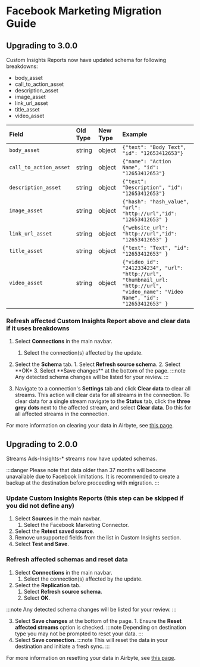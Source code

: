 # Facebook Marketing Migration Guide

## Upgrading to 3.0.0

Custom Insights Reports now have updated schema for following breakdowns:

- body_asset
- call_to_action_asset
- description_asset
- image_asset
- link_url_asset
- title_asset
- video_asset

| Field                  | Old Type | New Type | Example                                                                                                                           |
| :--------------------- | :------- | :------- | :-------------------------------------------------------------------------------------------------------------------------------- |
| `body_asset`           | string   | object   | `{"text": "Body Text", "id": "12653412653"}`                                                                                      |
| `call_to_action_asset` | string   | object   | `{"name": "Action Name", "id": "12653412653"}`                                                                                    |
| `description_asset`    | string   | object   | `{"text": "Description", "id": "12653412653"}`                                                                                    |
| `image_asset`          | string   | object   | `{"hash": "hash_value", "url": "http://url","id": "12653412653" }`                                                                |
| `link_url_asset`       | string   | object   | `{"website_url": "http://url","id": "12653412653" }`                                                                              |
| `title_asset`          | string   | object   | `{"text": "Text", "id": "12653412653" }`                                                                                          |
| `video_asset`          | string   | object   | `{"video_id": "2412334234", "url": "http://url", "thumbnail_url: "http://url", "video_name": "Video Name", "id": "12653412653" }` |

### Refresh affected Custom Insights Report above and clear data if it uses breakdowns

1. Select **Connections** in the main navbar.
   1. Select the connection(s) affected by the update.
2. Select the **Schema** tab. 1. Select **Refresh source schema**. 2. Select **OK\* 3. Select **Save changes\*\* at the bottom of the page.
   :::note
   Any detected schema changes will be listed for your review.
   :::

3. Navigate to a connection's **Settings** tab and click **Clear data** to clear all streams. This action will clear data for all streams in the connection. To clear data for a single stream navigate to the **Status** tab,  click the **three grey dots** next to the affected stream, and select **Clear data**. Do this for all affected streams in the connection.

For more information on clearing your data in Airbyte, see [this page](/operator-guides/clear).

## Upgrading to 2.0.0

Streams Ads-Insights-\* streams now have updated schemas.

:::danger
Please note that data older than 37 months will become unavailable due to Facebook limitations.
It is recommended to create a backup at the destination before proceeding with migration.
:::

### Update Custom Insights Reports (this step can be skipped if you did not define any)

1. Select **Sources** in the main navbar.
   1. Select the Facebook Marketing Connector.
2. Select the **Retest saved source**.
3. Remove unsupported fields from the list in Custom Insights section.
4. Select **Test and Save**.

### Refresh affected schemas and reset data

1. Select **Connections** in the main navbar.
   1. Select the connection(s) affected by the update.
2. Select the **Replication** tab.
   1. Select **Refresh source schema**.
   2. Select **OK**.

:::note
Any detected schema changes will be listed for your review.
:::

3. Select **Save changes** at the bottom of the page. 1. Ensure the **Reset affected streams** option is checked.
   :::note
   Depending on destination type you may not be prompted to reset your data.
   :::
4. Select **Save connection**.
   :::note
   This will reset the data in your destination and initiate a fresh sync.
   :::

For more information on resetting your data in Airbyte, see [this page](/operator-guides/clear).
